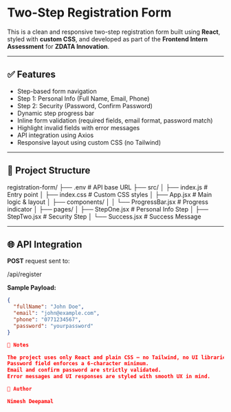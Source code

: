 # Two-Step Registration Form

This is a clean and responsive two-step registration form built using **React**, styled with **custom CSS**, and developed as part of the **Frontend Intern Assessment** for **ZDATA Innovation**.

---

## ✅ Features

- Step-based form navigation
- Step 1: Personal Info (Full Name, Email, Phone)
- Step 2: Security (Password, Confirm Password)
- Dynamic step progress bar
- Inline form validation (required fields, email format, password match)
- Highlight invalid fields with error messages
- API integration using Axios
- Responsive layout using custom CSS (no Tailwind)

---

## 📁 Project Structure

registration-form/
├── .env # API base URL
├── src/
│ ├── index.js # Entry point
│ ├── index.css # Custom CSS styles
│ ├── App.jsx # Main logic & layout
│ ├── components/
│ │ └── ProgressBar.jsx # Progress indicator
│ ├── pages/
│ ├── StepOne.jsx # Personal Info Step
│ ├── StepTwo.jsx # Security Step
│ └── Success.jsx # Success Message


---

## 🌐 API Integration

**POST** request sent to:

/api/register


**Sample Payload:**

```json
{
  "fullName": "John Doe",
  "email": "john@example.com",
  "phone": "0771234567",
  "password": "yourpassword"
}

📌 Notes

The project uses only React and plain CSS — no Tailwind, no UI libraries.
Password field enforces a 6-character minimum.
Email and confirm password are strictly validated.
Error messages and UI responses are styled with smooth UX in mind.

👤 Author

Nimesh Deepamal